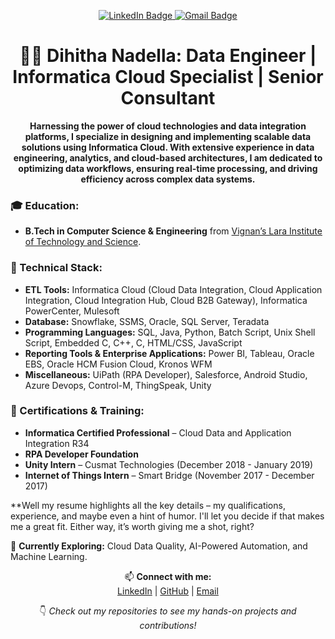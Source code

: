 <div id="header" align="center" style="width: 150px; height: 150px; overflow: hidden; position: relative;">
  <img src="https://i.giphy.com/media/v1.Y2lkPTc5MGI3NjExb3ZzcDBvdmF2azlsaGpuZWI1NjBkMnhmenZrZHhrcDJndnI1azZ0ZCZlcD12MV9pbnRlcm5hbF9naWZfYnlfaWQmY3Q9Zw/yKr6tqfDqZn3NbV5nR/giphy.gif" 
       style="position: absolute; top: -50px; left: -25px; width: 300px; height: 300px; transform: scale(15);" />
</div>


<div id="badges" align="center">
  <a href="https://www.linkedin.com/in/dihitha-nadella/">
    <img src="https://img.shields.io/badge/LinkedIn-blue?style=for-the-badge&logo=linkedin&logoColor=white" alt="LinkedIn Badge"/>
  </a>
  <a href="dihithanadella98@gmail.com">
    <img src="https://img.shields.io/badge/Gmail-red?style=for-the-badge&logo=gmail&logoColor=white" alt="Gmail Badge"/>
  </a>
</div>

<h1 align="center">👩‍💻 Dihitha Nadella: Data Engineer | Informatica Cloud Specialist | Senior Consultant</h1>

<p align="center">
  <strong>Harnessing the power of cloud technologies and data integration platforms, I specialize in designing and implementing scalable data solutions using Informatica Cloud. With extensive experience in data engineering, analytics, and cloud-based architectures, I am dedicated to optimizing data workflows, ensuring real-time processing, and driving efficiency across complex data systems.</strong>
</p>

### 🎓 Education:
- **B.Tech in Computer Science & Engineering** from [Vignan’s Lara Institute of Technology and Science](https://www.vignanlara.org/).

### 🔧 Technical Stack:
- **ETL Tools:** Informatica Cloud (Cloud Data Integration, Cloud Application Integration, Cloud Integration Hub, Cloud B2B Gateway), Informatica PowerCenter, Mulesoft
- **Database:** Snowflake, SSMS, Oracle, SQL Server, Teradata  
- **Programming Languages:** SQL, Java, Python, Batch Script, Unix Shell Script, Embedded C, C++, C, HTML/CSS, JavaScript  
- **Reporting Tools & Enterprise Applications:** Power BI, Tableau, Oracle EBS, Oracle HCM Fusion Cloud, Kronos WFM
- **Miscellaneous:** UiPath (RPA Developer), Salesforce, Android Studio, Azure Devops, Control-M, ThingSpeak, Unity

### 🚀 Certifications & Training:
- **Informatica Certified Professional** – Cloud Data and Application Integration R34
- **RPA Developer Foundation**
- **Unity Intern** – Cusmat Technologies (December 2018 - January 2019)
- **Internet of Things Intern** – Smart Bridge (November 2017 - December 2017)
  
**Well my resume highlights all the key details – my qualifications, experience, and maybe even a hint of humor. I'll let you decide if that makes me a great fit. Either way, it’s worth giving me a shot, right?

🌱 **Currently Exploring:** Cloud Data Quality, AI-Powered Automation, and Machine Learning.

<p align="center">
  📫 <strong>Connect with me:</strong><br>
  <a href="https://www.linkedin.com/in/dihitha-nadella/" target="_blank">LinkedIn</a> | 
  <a href="https://github.com/dihitha-n">GitHub</a> | 
  <a href="mailto:dihithanadella98@gmail.com">Email</a>
</p>

<p align="center">
  👇 <i>Check out my repositories to see my hands-on projects and contributions!</i>
</p>
<br>
	

<!---
dihitha-n/dihitha-n is a ✨ special ✨ repository because its `README.md` (this file) appears on your GitHub profile.
You can click the Preview link to take a look at your changes.
--->
